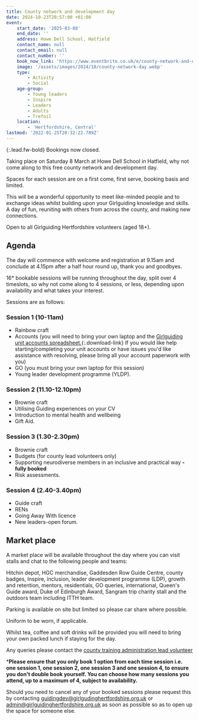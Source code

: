 ```yaml
---
title: County network and development day
date: 2024-10-23T20:57:00 +01:00
event:
    start_date: '2025-03-08'
    end_date: ''
    address: Howe Dell School, Hatfield
    contact_name: null
    contact_email: null
    contact_number: ''
    book_now_link: 'https://www.eventbrite.co.uk/e/county-network-and-development-day-tickets-1115319222819?aff=oddtdtcreator'
    image: '/assets/images/2024/10/county-network-day.webp'
    type:
        - Activity
        - Social
    age-group:
        - Young leaders
        - Inspire
        - Leaders
        - Adults
        - Trefoil
    location:
        - 'Hertfordshire, Central'
lastmod: '2022-01-25T20:32:22.789Z'
---
```

{:.lead.fw-bold}
Bookings now closed.

Taking place on Saturday 8 March at Howe Dell School in Hatfield, why not come along to this free county network and development day.

Spaces for each session are on a first come, first serve, booking basis and limited.

This will be a wonderful opportunity to meet like-minded people and to exchange ideas whilst building upon your Girlguiding knowledge and skills. A day of fun, reuniting with others from across the county, and making new connections.

Open to all Girlguiding Hertfordshire volunteers (aged 18+).

## Agenda

The day will commence with welcome and registration at 9.15am and conclude at 4.15pm after a half hour round up, thank you and goodbyes.

16* bookable sessions will be running throughout the day, split over 4 timeslots, so why not come along to 4 sessions, or less, depending upon availability and what takes your interest.

Sessions are as follows:

### Session 1 (10-11am)

- Rainbow craft
- Accounts (you will need to bring your own laptop and the [Girlguiding unit accounts spreadsheet.](/assets/docs/2025/unit-accounts-pack-oct192.xlsx){:.download-link} If you would like help starting/completing your unit accounts or have issues you'd like assistance with resolving, please bring all your account paperwork with you)
- GO (you must bring your own laptop for this session)
- Young leader development programme (YLDP).

### Session 2 (11.10-12.10pm)

- Brownie craft
- Utilising Guiding experiences on your CV
- Introduction to mental health and wellbeing
- Gift Aid.

### Session 3 (1.30-2.30pm)

- Brownie craft
- Budgets (for county lead volunteers only)
- Supporting neurodiverse members in an inclusive and practical way **- fully booked**
- Risk assessments.

### Session 4 (2.40-3.40pm)

- Guide craft
- RENs
- Going Away With licence
- New leaders-open forum.

## Market place

A market place will be available throughout the day where you can visit stalls and chat to the following people and teams:

Hitchin depot, HGC merchandise, Gaddesden Row Guide Centre, county badges, Inspire, inclusion, leader development programme (LDP), growth and retention, mentors, residentials, GO queries, international, Queen's Guide award, Duke of Edinburgh Award, Sangram trip charity stall and the outdoors team including ITTH team.

Parking is available on site but limited so please car share where possible.

Uniform to be worn, if applicable.

Whilst tea, coffee and soft drinks will be provided you will need to bring your own packed lunch if staying for the day.

Any queries please contact the [county training administration lead volunteer](mailto:guidingdev@girlguidinghertfordshire.org.uk)

***Please ensure that you only book 1 option from each time session i.e. one session 1, one session 2, one session 3 and one session 4, to ensure you don't double book yourself. You can choose how many sessions you attend, up to a maximum of 4, subject to availability.**

Should you need to cancel any of your booked sessions please request this by contacting <guidingdev@girlgudinghertfordshire.org.uk> or <admin@girlguidinghertfordshire.org.uk> as soon as possible so as to open up the space for someone else.
